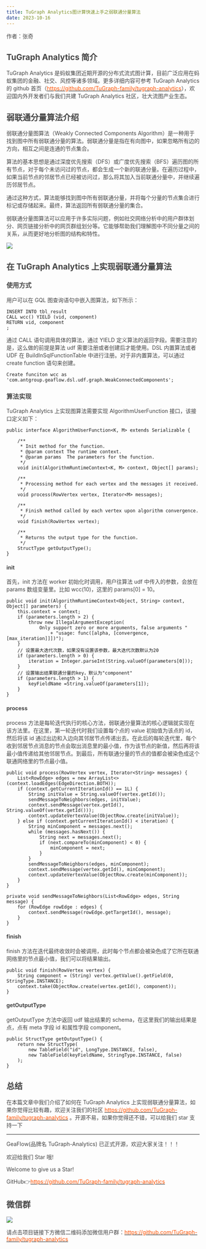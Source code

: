 ```yaml
---
title: TuGraph Analytics图计算快速上手之弱联通分量算法
date: 2023-10-16
---
```


<font style="color:rgb(69, 69, 69);">作者：张奇</font>

## <font style="color:rgb(69, 69, 69);">TuGraph Analytics 简介</font>

<font style="color:rgb(69, 69, 69);">TuGraph Analytics 是蚂蚁集团近期开源的分布式流式图计算，目前广泛应用在蚂蚁集团的金融、社交、风控等诸多领域。更多详细内容可参考 TuGraph Analytics 的 github 首页（</font>[<font style="color:rgb(255, 81, 0);">https://github.com/TuGraph-family/tugraph-analytics</font>](https://github.com/TuGraph-family/tugraph-analytics)<font style="color:rgb(69, 69, 69);">），欢迎国内外开发者们与我们共建 TuGraph Analytics 社区，壮大流图产业生态。</font>

<!-- truncate -->

## <font style="color:rgb(69, 69, 69);">弱联通分量算法介绍</font>

<font style="color:rgb(69, 69, 69);">弱联通分量图算法（Weakly Connected Components Algorithm）是一种用于找到图中所有弱联通分量的算法。弱联通分量是指在有向图中，如果忽略所有边的方向，相互之间是连通的节点集合。</font>

<font style="color:rgb(69, 69, 69);">算法的基本思想是通过深度优先搜索（DFS）或广度优先搜索（BFS）遍历图的所有节点，对于每个未访问过的节点，都会生成一个新的联通分量。在遍历过程中，如果当前节点的邻居节点已经被访问过，那么将其加入当前联通分量中，并继续遍历邻居节点。</font>

<font style="color:rgb(69, 69, 69);">通过这种方式，算法能够找到图中所有弱联通分量，并将每个分量的节点集合进行标记或存储起来。最终，算法返回所有弱联通分量的集合。</font>

<font style="color:rgb(69, 69, 69);">弱联通分量图算法可以应用于许多实际问题，例如社交网络分析中的用户群体划分、网页链接分析中的网页群组划分等。它能够帮助我们理解图中不同分量之间的关系，从而更好地分析图的结构和特性。</font>

![](https://intranetproxy.alipay.com/skylark/lark/0/2025/png/96961/1755590865396-ffe17ed9-cdca-4b4b-8abc-15b9c1fc0772.png)

## <font style="color:rgb(69, 69, 69);">在 TuGraph Analytics 上实现弱联通分量算法</font>

### <font style="color:rgb(69, 69, 69);">使用方式</font>

<font style="color:rgb(69, 69, 69);">用户可以在 GQL 图查询语句中嵌入图算法，如下所示：</font>

```plain
INSERT INTO tbl_result
CALL wcc() YIELD (vid, component)
RETURN vid, component
;
```

<font style="color:rgb(69, 69, 69);">通过 CALL 语句调用具体的算法，通过 YIELD 定义算法的返回字段。需要注意的是，这么做的前提是算法 udf 需要注册或者创建后才能使用。DSL 内置算法或者 UDF 在 BuildInSqlFunctionTable 中进行注册。对于非内置算法，可以通过 create function 语句来创建。</font>

```plain
Create funciton wcc as 'com.antgroup.geaflow.dsl.udf.graph.WeakConnectedComponents';
```

### <font style="color:rgb(69, 69, 69);">算法实现</font>

<font style="color:rgb(69, 69, 69);">TuGraph Analytics 上实现图算法需要实现 AlgorithmUserFunction 接口，该接口定义如下：</font>

```plain
public interface AlgorithmUserFunction<K, M> extends Serializable {

    /**
     * Init method for the function.
     * @param context The runtime context.
     * @param params  The parameters for the function.
     */
    void init(AlgorithmRuntimeContext<K, M> context, Object[] params);

    /**
     * Processing method for each vertex and the messages it received.
     */
    void process(RowVertex vertex, Iterator<M> messages);

    /**
     * Finish method called by each vertex upon algorithm convergence.
     */
    void finish(RowVertex vertex);

    /**
     * Returns the output type for the function.
     */
    StructType getOutputType();
}
```

#### <font style="color:rgb(69, 69, 69);">init</font>

<font style="color:rgb(69, 69, 69);">首先，init 方法在 worker 初始化时调用，用户往算法 udf 中传入的参数，会放在 params 数组变量里。比如 wcc(10)，这里的 params[0] = 10。</font>

```plain
public void init(AlgorithmRuntimeContext<Object, String> context, Object[] parameters) {
    this.context = context;
    if (parameters.length > 2) {
        throw new IllegalArgumentException(
            Only support zero or more arguments, false arguments "
                + "usage: func([alpha, [convergence, [max_iteration]]])");
    }
	// 设置最大迭代次数，如果没有设置该参数，最大迭代次数默认为20
    if (parameters.length > 0) {
        iteration = Integer.parseInt(String.valueOf(parameters[0]));
    }
	// 设置输出结果联通分量的key，默认为"component"
    if (parameters.length > 1) {
        keyFieldName =String.valueOf(parameters[1]);
    }
}
```

#### <font style="color:rgb(69, 69, 69);">process</font>

<font style="color:rgb(69, 69, 69);">process 方法是每轮迭代执行的核心方法，弱联通分量算法的核心逻辑就实现在该方法里。在这里，第一轮迭代时我们设置每个点的 value 初始值为该点的 id，然后将该 id 通过出边和入边向其邻居节点传递出去。在此后的每轮迭代里，每个收到邻居节点消息的节点会取出消息里的最小值，作为该节点的新值，然后再将该最小值传递给其他邻居节点。到最后，所有联通分量的节点的值都会被染色成这个联通网络里的节点最小值。</font>

```plain
public void process(RowVertex vertex, Iterator<String> messages) {
    List<RowEdge> edges = new ArrayList<>(context.loadEdges(EdgeDirection.BOTH));
    if (context.getCurrentIterationId() == 1L) {
        String initValue = String.valueOf(vertex.getId());
        sendMessageToNeighbors(edges, initValue);
        context.sendMessage(vertex.getId(), String.valueOf(vertex.getId()));
        context.updateVertexValue(ObjectRow.create(initValue));
    } else if (context.getCurrentIterationId() < iteration) {
        String minComponent = messages.next();
        while (messages.hasNext()) {
            String next = messages.next();
            if (next.compareTo(minComponent) < 0) {
                minComponent = next;
            }
        }
        sendMessageToNeighbors(edges, minComponent);
        context.sendMessage(vertex.getId(), minComponent);
        context.updateVertexValue(ObjectRow.create(minComponent));
    }
}

private void sendMessageToNeighbors(List<RowEdge> edges, String message) {
    for (RowEdge rowEdge : edges) {
        context.sendMessage(rowEdge.getTargetId(), message);
    }
}
```

#### <font style="color:rgb(69, 69, 69);">finish</font>

<font style="color:rgb(69, 69, 69);">finish 方法在迭代最终收敛时会被调用，此时每个节点都会被染色成了它所在联通网络里的节点最小值，我们可以将结果输出。</font>

```plain
public void finish(RowVertex vertex) {
    String component = (String) vertex.getValue().getField(0, StringType.INSTANCE);
    context.take(ObjectRow.create(vertex.getId(), component));
}
```

#### <font style="color:rgb(69, 69, 69);">getOutputType</font>

<font style="color:rgb(69, 69, 69);">getOutputType 方法中返回 udf 输出结果的 schema，在这里我们的输出结果是点，点有 meta 字段 id 和属性字段 component。</font>

```plain
public StructType getOutputType() {
    return new StructType(
        new TableField("id", LongType.INSTANCE, false),
        new TableField(keyFieldName, StringType.INSTANCE, false)
    );
}
```

## <font style="color:rgb(69, 69, 69);">总结</font>

<font style="color:rgb(69, 69, 69);">在本篇文章中我们介绍了如何在 TuGraph Analytics 上实现弱联通分量算法，如果你觉得比较有趣，欢迎关注我们的社区</font><font style="color:rgb(69, 69, 69);"> </font>[<font style="color:rgb(255, 81, 0);">https://github.com/TuGraph-family/tugraph-analytics</font>](https://github.com/TuGraph-family/tugraph-analytics)<font style="color:rgb(69, 69, 69);"> </font><font style="color:rgb(69, 69, 69);">。开源不易，如果你觉得还不错，可以给我们 star 支持一下</font>

---

<font style="color:rgb(69, 69, 69);">GeaFlow(品牌名 TuGraph-Analytics) 已正式开源，欢迎大家关注！！！</font>

<font style="color:rgb(69, 69, 69);">欢迎给我们 Star 哦!</font>

<font style="color:rgb(69, 69, 69);">Welcome to give us a Star!</font>

<font style="color:rgb(69, 69, 69);">GitHub</font><font style="color:rgb(69, 69, 69);">👉</font>[<font style="color:rgb(255, 81, 0);">https://github.com/TuGraph-family/tugraph-analytics</font>](https://github.com/TuGraph-family/tugraph-analytics)

## <font style="color:rgb(69, 69, 69);">微信群</font>

![](https://intranetproxy.alipay.com/skylark/lark/0/2025/png/96961/1755590820839-32a0da91-82f2-43d8-af0e-1046f171431e.png)

<font style="color:rgb(69, 69, 69);">请点击项目链接下方微信二维码添加微信用户群：</font>[<font style="color:rgb(255, 81, 0);">https://github.com/TuGraph-family/tugraph-analytics</font>](https://github.com/TuGraph-family/tugraph-analytics)
